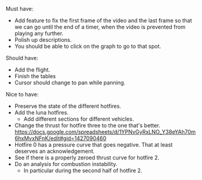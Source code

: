 Must have:
- Add feature to fix the first frame of the video and the last frame so that we can go until the end of a timer, when the video is prevented from playing any further.
- Polish up descriptions.
- You should be able to click on the graph to go to that spot.

Should have:
- Add the flight.
- Finish the tables
- Cursor should change to pan while panning.

Nice to have:
- Preserve the state of the different hotfires.
- Add the luna hotfires.
    - Add different sections for different vehicles.
- Change the thrust for hotfire three to the one that's better. https://docs.google.com/spreadsheets/d/1YPNvGyRxLNO_Y38eYAh70m6hxMvxNFnK/edit#gid=1427090460
- Hotfire 0 has a pressure curve that goes negative. That at least deserves an acknowledgement.
- See if there is a properly zeroed thrust curve for hotfire 2.
- Do an analysis for combustion instability.
    - In particular during the second half of hotfire 2.





